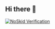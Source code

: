 ## Hi there 👋


[![NoSkid Verification](https://noskid.today/badge/100x30/?repo=syrupmold/syrupmold)](https://noskid.today)

